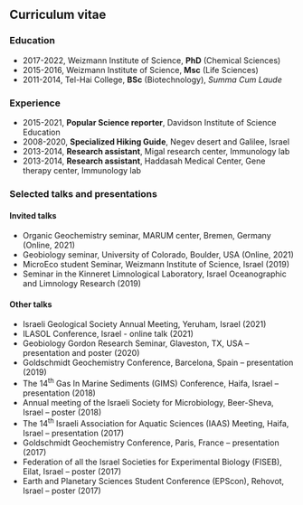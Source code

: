 ## Curriculum vitae

### Education
- 2017-2022, Weizmann Institute of Science, **PhD** (Chemical Sciences)
- 2015-2016, Weizmann Institute of Science, **Msc** (Life Sciences)
- 2011-2014, Tel-Hai College, **BSc** (Biotechnology), *Summa Cum Laude*

### Experience
- 2015-2021, **Popular Science reporter**, Davidson Institute of Science Education
- 2008-2020, **Specialized Hiking Guide**, Negev desert and Galilee, Israel
- 2013-2014, **Research assistant**, Migal research center, Immunology lab
- 2013-2014, **Research assistant**, Haddasah Medical Center, Gene therapy center, Immunology lab

### Selected talks and presentations

#### Invited talks
- Organic Geochemistry seminar, MARUM center, Bremen, Germany (Online, 2021) 
- Geobiology seminar, University of Colorado, Boulder, USA (Online, 2021)
- MicroEco student Seminar, Weizmann Institute of Science, Israel (2019)
- Seminar in the Kinneret Limnological Laboratory, Israel Oceanographic and Limnology Research (2019)

#### Other talks
- Israeli Geological Society Annual Meeting, Yeruham, Israel (2021)
- ILASOL Conference, Israel - online talk (2021)
- Geobiology Gordon Research Seminar, Glaveston, TX, USA – presentation and poster (2020)
- Goldschmidt Geochemistry Conference, Barcelona, Spain – presentation (2019)
- The 14<sup>th</sup> Gas In Marine Sediments (GIMS) Conference, Haifa, Israel – presentation (2018)
- Annual meeting of the Israeli Society for Microbiology, Beer-Sheva, Israel – poster (2018)
- The 14<sup>th</sup> Israeli Association for Aquatic Sciences (IAAS) Meeting, Haifa, Israel – presentation (2017) 
- Goldschmidt Geochemistry Conference, Paris, France – presentation (2017)
- Federation of all the Israel Societies for Experimental Biology (FISEB), Eilat, Israel – poster (2017)
- Earth and Planetary Sciences Student Conference (EPScon), Rehovot, Israel – poster (2017)

